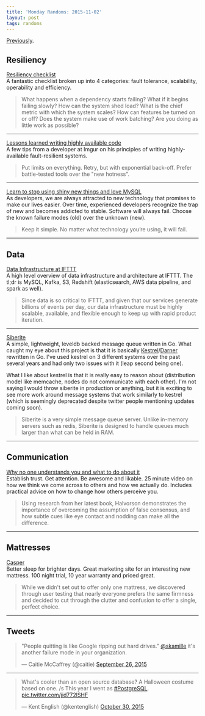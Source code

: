 ```yaml
---
title: 'Monday Randoms: 2015-11-02'
layout: post
tags: randoms
---
```


[Previously](/wednesday-randoms-2015-09-30/).

## Resiliency

[Resiliency checklist](http://monkey.org/~marius/checklist.pdf)<br />A fantastic checklist broken up into 4 categories: fault tolerance, scalability, operability and efficiency.

> What happens when a dependency starts failing? What if it begins failing slowly? How can the system shed load? What is the chief metric with which the system scales? How can features be turned on or off? Does the system make use of work batching? Are you doing as little work as possible?

<hr />

[Lessons learned writing highly available code](https://medium.com/imgur-engineering/lessons-learned-writing-highly-available-code-7eaf3d7aae00#.ybjaq2b6r)<br />A few tips from a developer at Imgur on his principles of writing highly-available fault-resilient systems.

> Put limits on everything. Retry, but with exponential back-off. Prefer battle-tested tools over the "new hotness".

<hr />

[Learn to stop using shiny new things and love MySQL](https://engineering.pinterest.com/blog/learn-stop-using-shiny-new-things-and-love-mysql)<br />As developers, we are always attracted to new technology that promises to make our lives easier. Over time, experienced developers recognize the trap of new and becomes addicted to stable. Software will always fail. Choose the known failure modes (old) over the unknown (new).

> Keep it simple. No matter what technology you’re using, it will fail.

<hr />

## Data

[Data Infrastructure at IFTTT](https://medium.com/engineering-at-ifttt/data-infrastructure-at-ifttt-35414841f9b5#.1a0dq7l1d)<br />A high level overview of data infrastructure and architecture at IFTTT. The tl;dr is MySQL, Kafka, S3, Redshift (elasticsearch, AWS data pipeline, and spark as well).

> Since data is so critical to IFTTT, and given that our services generate billions of events per day, our data infrastructure must be highly scalable, available, and flexible enough to keep up with rapid product iteration.

<hr />

[Siberite](https://github.com/bogdanovich/siberite)<br />A simple, lightweight, leveldb backed message queue written in Go. What caught my eye about this project is that it is basically [Kestrel](https://github.com/twitter/kestrel)/[Darner](https://github.com/wavii/darner) rewritten in Go. I've used kestrel on 3 different systems over the past several years and had only two issues with it (leap second being one).

What I like about kestrel is that it is really easy to reason about (distribution model like memcache, nodes do not communicate with each other). I'm not saying I would throw siberite in production or anything, but it is exciting to see more work around message systems that work similarly to kestrel (which is seemingly deprecated despite twitter people mentioning updates coming soon).

> Siberite is a very simple message queue server. Unlike in-memory servers such as redis, Siberite is designed to handle queues much larger than what can be held in RAM.

<hr />

## Communication

[Why no one understands you and what to do about it](http://99u.com/videos/51854/heidi-grant-halvorson-why-no-one-understands-you-and-what-to-do-about-it)<br />Establish trust. Get attention. Be awesome and likable. 25 minute video on how we think we come across to others and how we actually do. Includes practical advice on how to change how others perceive you.

> Using research from her latest book, Halvorson demonstrates the importance of overcoming the assumption of false consensus, and how subtle cues like eye contact and nodding can make all the difference.

<hr />

## Mattresses

[Casper](https://casper.com/)<br />Better sleep for brighter days. Great marketing site for an interesting new mattress. 100 night trial, 10 year warranty and priced great.

> While we didn't set out to offer only one mattress, we discovered through user testing that nearly everyone prefers the same firmness and decided to cut through the clutter and confusion to offer a single, perfect choice.

<hr />

## Tweets

<blockquote class="twitter-tweet" lang="en"><p lang="en" dir="ltr">&quot;People quitting is like Google ripping out hard drives.&quot; <a href="https://twitter.com/skamille">@skamille</a> it&#39;s another failure mode in your organization.</p>&mdash; Caitie McCaffrey (@caitie) <a href="https://twitter.com/caitie/status/647782324902363137">September 26, 2015</a></blockquote>

<hr />

<blockquote class="twitter-tweet" lang="en"><p lang="en" dir="ltr">What&#39;s cooler than an open source database? A Halloween costume based on one. /s This year I went as <a href="https://twitter.com/hashtag/PostgreSQL?src=hash">#PostgreSQL</a>. <a href="https://t.co/jid772lSHF">pic.twitter.com/jid772lSHF</a></p>&mdash; Kent English (@kentenglish) <a href="https://twitter.com/kentenglish/status/660138066225549313">October 30, 2015</a></blockquote>
